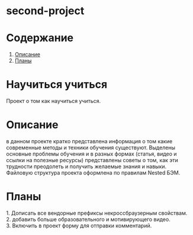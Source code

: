 # second-project
# Содержание
1. [Описание](#описание)
2. [Планы](#планы)


# Научиться учиться
Проект о том как научиться учиться.

# Описание
<p>в данном проекте кратко представлена информация о том какие современные методы и техники обучения существуют. Выделены основные проблемы обучения и в разных формах (статья, видео и ссылки на полезные ресурсы) представлены советы о том, как эти трудности преодолеть и получить желаемые знания и навыки. <br>Файловую структура проекта оформлена по правилам Nested БЭМ.
</p>

# Планы
<p>
1. Дописать все вендорные префиксы некроссбраузерным свойствам.<br>
2. добавить больше образовательного и мотивирующего видео.<br>
3. Включить в проект форму для отправки комментарий.<br></p>
